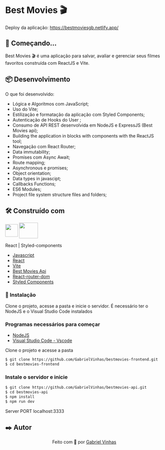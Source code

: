 # Best Movies 🎬 
Deploy da aplicação: https://bestmoviesgb.netlify.app/

## 🚀 Começando...

Best Movies 🎬 é uma aplicação para salvar, avaliar e gerenciar seus filmes favoritos construída com ReactJS e Vite. 

## 📦 Desenvolvimento

O que foi desenvolvido:

- Lógica e Algoritmos com JavaScript;
- Uso do Vite;
- Estilização e formatação da aplicação com Styled Components;
- Autenticação de Hooks do User ;
- Consumo de API REST desenvolvida em NodeJS e ExpressJS (Best Movies api);
- Building the application in blocks with components with the ReactJS tool;
- Navegação com React Router;
- Data immutability;
- Promises com Async Await;
- Route mapping;
- Asynchronous e promises;
- Object orientation;
- Data types in javascipt;
- Callbacks Functions;
- ES6 Modules;
- Project file system structure files and folders;

## 🛠️ Construído com

<img align="center" height="40" width="40" src="https://cdn.worldvectorlogo.com/logos/react-2.svg"> <img align="center" height="50" width="60" src="https://cdn.worldvectorlogo.com/logos/styled-components-1.svg">

React | Styled-components

- [Javascript](https://developer.mozilla.org/pt-BR/docs/Web/JavaScript)
- [React](https://reactjs.org)
- [Vite](https://vitejs.dev/)
- [Best Movies Api](https://github.com/GabrielVinhas/bestmovies-api)
- [React-router-dom](https://reactrouter.com/web/guides/quick-start)
- [Styled Components](https://styled-components.com/)

### 🔧 Instalação

Clone o projeto, acesse a pasta e inicie o servidor. 
É necessário ter o NodeJS e o Visual Studio Code instalados

### Programas necessários para começar

- [NodeJS](https://nodejs.org/en/)
- [Visual Studio Code - Vscode](https://code.visualstudio.com/)
  
Clone o projeto e acesse a pasta

```bash
$ git clone https://github.com/GabrielVinhas/bestmovies-frontend.git
$ cd bestmovies-frontend
```

### Instale o servidor e inicie

```bash
$ git clone https://github.com/GabrielVinhas/bestmovies-api.git
$ cd bestmovies-api
$ npm install
$ npm run dev
```
Server PORT localhost:3333

## ✒️ Autor

<p align="center">Feito com 💜 por <a href="https://www.linkedin.com/in/gabrielvinhas">Gabriel Vinhas</a></p>
